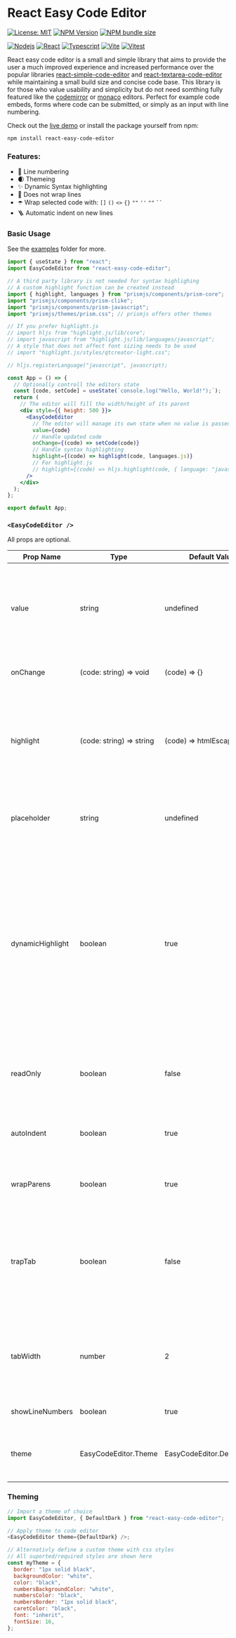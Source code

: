 # React Easy Code Editor

[![License: MIT][license-badge]][license-link]
[![NPM Version][npm-version-badge]][npm-version-link]
[![NPM bundle size][npm-bundle-size-badge]][npm-bundle-size-link]

[![Nodejs][nodejs-badge]][nodejs-link]
[![React][react-badge]][react-link]
[![Typescript][typescript-badge]][typescript-link]
[![Vite][vite-badge]][vite-link]
[![Vitest][vitest-badge]][vitest-link]

React easy code editor is a small and simple library that aims to provide the user a much improved experience and increased performance over the popular libraries [react-simple-code-editor](https://github.com/react-simple-code-editor/react-simple-code-editor) and [react-textarea-code-editor](https://github.com/uiwjs/react-textarea-code-editor) while maintaining a small build size and concise code base. This library is for those who value usability and simplicity but do not need somthing fully featured like the [codemirror](https://github.com/codemirror/dev/) or [monaco](https://github.com/microsoft/monaco-editor) editors. Perfect for example code embeds, forms where code can be submitted, or simply as an input with line numbering.

Check out the [live demo](https://danielcrosby76.github.io/react-easy-code-editor/) or install the package yourself from npm:

```sh
npm install react-easy-code-editor
```

### Features:

- 🔢 Line numbering
- 🌒 Themeing
- ✨ Dynamic Syntax highlighting
- 📜 Does not wrap lines
- ☂️ Wrap selected code with: `[]` `()` `<>` `{}` `""` `''` `""` ` `` `
- 🪜 Automatic indent on new lines

### Basic Usage

See the [examples](examples/) folder for more.

```jsx
import { useState } from "react";
import EasyCodeEditor from "react-easy-code-editor";

// A third party library is not needed for syntax highlighing
// A custom highlight function can be created instead
import { highlight, languages } from "prismjs/components/prism-core";
import "prismjs/components/prism-clike";
import "prismjs/components/prism-javascript";
import "prismjs/themes/prism.css"; // prismjs offers other themes

// If you prefer highlight.js
// import hljs from "highlight.js/lib/core";
// import javascript from "highlight.js/lib/languages/javascript";
// A style that does not affect font sizing needs to be used
// import "highlight.js/styles/qtcreator-light.css";

// hljs.registerLanguage("javascript", javascript);

const App = () => {
  // Optionally controll the editors state
  const [code, setCode] = useState(`console.log("Hello, World!");`);
  return (
    // The editor will fill the width/height of its parent
    <div style={{ height: 500 }}>
      <EasyCodeEditor
        // The editor will manage its own state when no value is passed in
        value={code}
        // Handle updated code
        onChange={(code) => setCode(code)}
        // Handle syntax highlighting
        highlight={(code) => highlight(code, languages.js)}
        // For highlight.js
        // highlight={(code) => hljs.highlight(code, { language: "javascript" }).value}
      />
    </div>
  );
};

export default App;
```

### `<EasyCodeEditor />`

All props are optional.

| Prop Name        | Type                     | Default Value               | Description                                                                                                                                                                                                                    |
| ---------------- | ------------------------ | --------------------------- | ------------------------------------------------------------------------------------------------------------------------------------------------------------------------------------------------------------------------------ |
| value            | string                   | undefined                   | The value(code) to display in the editor. The editor will manage it's own state if no value is passed in.                                                                                                                      |
| onChange         | (code: string) => void   | (code) => {}                | Listen to any value changes in the editor.                                                                                                                                                                                     |
| highlight        | (code: string) => string | (code) => htmlEscapedCode   | Function to handle syntax highlighting. Html characters should be escaped if a custom function is used.                                                                                                                        |
| placeholder      | string                   | undefined                   | Placeholder to display when no code is present in the editor.                                                                                                                                                                  |
| dynamicHighlight | boolean                  | true                        | Enable or disable highlighting the currently visible range of lines in the editor. Disabling may cause degraded performace on larger documents. If the parent element does not have a set height then this should be disabled. |
| readOnly         | boolean                  | false                       | Disables the editor allowing only viewing the current value.                                                                                                                                                                   |
| autoIndent       | boolean                  | true                        | Maintain the current level of indentation on new lines.                                                                                                                                                                        |
| wrapParens       | boolean                  | true                        | Wrap selected code with: `[]` `()` `<>` `{}` `""` `''` `""` ` `` `                                                                                                                                                             |
| trapTab          | boolean                  | false                       | Trap the tab character in the editor for indentation with the tab key. You should avoid doing this for accessibility reasons.                                                                                                  |
| tabWidth         | number                   | 2                           | Determines the number of spaces to be inserted on tab key press. Ignored if trapTab is false.                                                                                                                                  |
| showLineNumbers  | boolean                  | true                        | Show or hide line numbers.                                                                                                                                                                                                     |
| theme            | EasyCodeEditor.Theme     | EasyCodeEditor.DefaultLight | Simple styling for the editor using a theme object.                                                                                                                                                                            |

### Theming

```js
// Import a theme of choice
import EasyCodeEditor, { DefaultDark } from "react-easy-code-editor";

// Apply theme to code editor
<EasyCodeEditor theme={DefaultDark} />;

// Alternativly define a custom theme with css styles
// All suported/required styles are shown here
const myTheme = {
  border: "1px solid black",
  backgroundColor: "white",
  color: "black",
  numbersBackgroundColor: "white",
  numbersColor: "black",
  numbersBorder: "1px solid black",
  caretColor: "black",
  font: "inherit",
  fontSize: 16,
};
```

[license-badge]: https://img.shields.io/badge/License-MIT-purple.svg?style=for-the-badge
[license-link]: https://opensource.org/licenses/MIT
<!-- logo=npm -->
[npm-version-badge]: https://img.shields.io/npm/v/react-easy-code-editor?&logoColor=CB3837&style=for-the-badge&color=CB3837&
[npm-version-link]: https://www.npmjs.com/package/react-easy-code-editor
[npm-bundle-size-badge]: https://img.shields.io/bundlephobia/minzip/react-easy-code-editor?style=for-the-badge
[npm-bundle-size-link]: https://bundlephobia.com/package/react-easy-code-editor
[nodejs-badge]: https://shields.io/badge/Node-black?logo=nodedotjs&logoColor=white&style=flat-square
[nodejs-link]: https://nodejs.org/
[react-badge]: https://shields.io/badge/React-black?logo=React&logoColor=white&style=flat-square
[react-link]: https://react.dev/
[typescript-badge]: https://shields.io/badge/TypeScript-black?logo=TypeScript&logoColor=FFF&style=flat-square&
[typescript-link]: https://www.typescriptlang.org/
[vite-badge]: https://img.shields.io/badge/vite-black?style=flat-square&logo=vite&logoColor=white&
[vite-link]: https://vitejs.dev/
[vitest-badge]: https://img.shields.io/badge/vitest-black?style=flat-square&logo=vitest&logoColor=white
[vitest-link]: https://vitest.dev/
